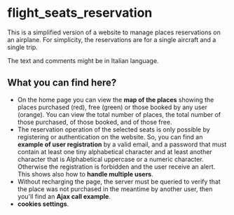 # flight_seats_reservation
This is a simplified version of a website to manage places reservations on an airplane. For simplicity, the reservations are for a single aircraft and a single trip.

The text and comments might be in Italian language.

## What you can find here?
* On the home page you can view the **map of the places** showing the places purchased (red), free (green) or those booked by any user (orange). You can view the total number of places, the total number of those purchased, of those booked, and of those free.
* The reservation operation of the selected seats is only possible by registering or authentication on the website. So, you can find an **example of user registration** by a valid email, and a password that must contain at least one tiny alphabetical character and at least another character that is Alphabetical uppercase or a numeric character. Otherwise the registration is forbidden and the user receive an alert. This shows also how to **handle multiple users**.
* Without recharging the page, the server must be queried to verify that the place was not purchased in the meantime by another user, then you'll find an **Ajax call example**.
* **cookies settings**.
